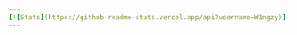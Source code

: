 ```yaml
---
[![Stats](https://github-readme-stats.vercel.app/api?username=W1ngzy)](https://github.com/anuraghazra/github-readme-stats)
---
```

